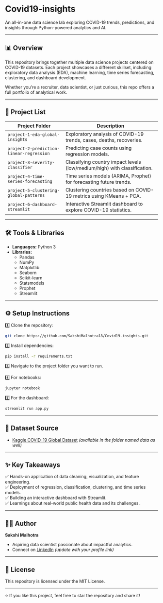 # Covid19-insights

An all-in-one data science lab exploring COVID-19 trends, predictions, and insights through Python-powered analytics and AI.

---

## 📊 Overview

This repository brings together multiple data science projects centered on COVID-19 datasets. Each project showcases a different skillset, including exploratory data analysis (EDA), machine learning, time series forecasting, clustering, and dashboard development.

Whether you're a recruiter, data scientist, or just curious, this repo offers a full portfolio of analytical work.

---

## 📁 Project List

| Project Folder                                    | Description                                                              |
|--------------------------------------------------|--------------------------------------------------------------------------|
| `project-1-eda-global-insights`                  | Exploratory analysis of COVID-19 trends, cases, deaths, recoveries.       |
| `project-2-prediction-linear-regression`         | Predicting case counts using regression models.                          |
| `project-3-severity-classifier`                  | Classifying country impact levels (low/medium/high) with classification. |
| `project-4-time-series-forecasting`              | Time series models (ARIMA, Prophet) for forecasting future trends.       |
| `project-5-clustering-global-patterns`           | Clustering countries based on COVID-19 metrics using KMeans + PCA.       |
| `project-6-dashboard-streamlit`                 | Interactive Streamlit dashboard to explore COVID-19 statistics.          |

---

## 🛠 Tools & Libraries

- **Languages:** Python 3
- **Libraries:**  
  - Pandas  
  - NumPy  
  - Matplotlib  
  - Seaborn  
  - Scikit-learn  
  - Statsmodels  
  - Prophet  
  - Streamlit

---

## ⚙️ Setup Instructions

1️⃣ Clone the repository:
```bash
git clone https://github.com/SakshiMalhotra18/Covid19-insights.git
```

2️⃣ Install dependencies:
```bash
pip install -r requirements.txt
```

3️⃣ Navigate to the project folder you want to run.

4️⃣ For notebooks:
```bash
jupyter notebook
```

5️⃣ For the dashboard:
```bash
streamlit run app.py
```

---

## 📂 Dataset Source

- [Kaggle COVID-19 Global Dataset]([https://www.kaggle.com/](https://www.kaggle.com/datasets/imdevskp/corona-virus-report)) *(available in the folder named data as well)*

---

## ✨ Key Takeaways

✅ Hands-on application of data cleaning, visualization, and feature engineering.  
✅ Deployment of regression, classification, clustering, and time series models.  
✅ Building an interactive dashboard with Streamlit.  
✅ Learnings about real-world public health data and its challenges.

---

## 👩‍💻 Author

**Sakshi Malhotra**  
- Aspiring data scientist passionate about impactful analytics.  
- Connect on [LinkedIn](https://www.linkedin.com/) *(update with your profile link)*  

---

## 📄 License

This repository is licensed under the MIT License.

---

⭐ If you like this project, feel free to star the repository and share it!
